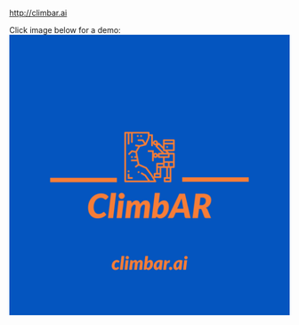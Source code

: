 http://climbar.ai

Click image below for a demo:
[![Watch the video](https://github.com/climbar-ai/.github/blob/36b1b6f6d49e5d60f1e5dfcfaa2aef3d109e48c2/ClimbAR_logo.png)](https://youtu.be/ejbVCAualg8)
